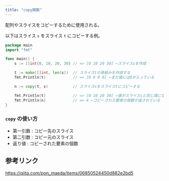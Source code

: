 ```yaml
---
title: "copy関数"
---
```


配列やスライスをコピーするために使用される。

以下はスライス `s` をスライス `t` にコピーする例。

```go
package main
import "fmt"

func main() {
    s := []int{0, 10, 20, 30} // => [0 10 20 30] ←スライスsを作成

    t := make([]int, len(s))  // スライスtの骨組みを作成する
    fmt.Println(t)            // => [0 0 0 0] ←まだ値には0が入っている

    n := copy(t, s)           // スライスsをスライスtにコピーする

    fmt.Println(t)            // => [0 10 20 30] ←値がスライスsと同じ値になった
    fmt.Println(n)            // => 4 ←コピーされた要素の個数が返されている
}
```

### `copy` の使い方

- 第一引数 : コピー先のスライス
- 第二引数 : コピー元のスライス
- 返り値 : コピーされた要素の個数

## 参考リンク

https://qiita.com/pon_maeda/items/06850524450d882e2bd5
